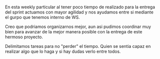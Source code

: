 En esta weekly particular al tener poco tiempo de realizado para la entrega del sprint actuamos con mayor agilidad y nos ayudamos entre si mediante el gurpo que tenemos interno de WS.

Creo que podriamos organizarnos mejor, aun asi pudimos coordinar muy bien para avanzar de la mejor manera posible con la entrega de este hermoso proyecto.

Delimitamos tareas para no "perder" el tiempo. Quien se sentia capaz en realizar algo que lo haga y si hay dudas verlo entre todos.




